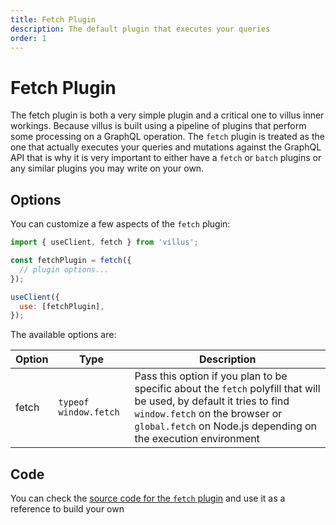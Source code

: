 ```yaml
---
title: Fetch Plugin
description: The default plugin that executes your queries
order: 1
---
```


# Fetch Plugin

The fetch plugin is both a very simple plugin and a critical one to villus inner workings. Because villus is built using a pipeline of plugins that perform some processing on a GraphQL operation. The `fetch` plugin is treated as the one that actually executes your queries and mutations against the GraphQL API that is why it is very important to either have a `fetch` or `batch` plugins or any similar plugins you may write on your own.

## Options

You can customize a few aspects of the `fetch` plugin:

```js
import { useClient, fetch } from 'villus';

const fetchPlugin = fetch({
  // plugin options...
});

useClient({
  use: [fetchPlugin],
});
```

The available options are:

| Option | Type                  | Description                                                                                                                                                                                                             |
| ------ | --------------------- | ----------------------------------------------------------------------------------------------------------------------------------------------------------------------------------------------------------------------- |
| fetch  | `typeof window.fetch` | Pass this option if you plan to be specific about the `fetch` polyfill that will be used, by default it tries to find `window.fetch` on the browser or `global.fetch` on Node.js depending on the execution environment |

## Code

You can check the [source code for the `fetch` plugin](https://github.com/logaretm/villus/blob/master/src/fetch.ts) and use it as a reference to build your own
